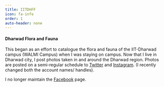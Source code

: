 ```yaml
---
title: IITDHFF
icon: fa-info
order: 1
auto-header: none
---
```


#### Dharwad Flora and Fauna
This began as an effort to catalogue the flora and fauna of the IIT-Dharwad campus (WALMI Campus) when I was staying on campus.
Now that I live in Dharwad city, I post photos taken in and around the Dharwad region. 
Photos are posted on a semi-regular schedule to [Twitter](https://twitter.com/DHFloraFauna) and
 [Instagram](https://www.instagram.com/dharwad.florafauna/). (I recently changed both the account names/ handles).

I  no longer maintain the [Facebook](https://www.facebook.com/pages/category/Environmental-Conservation-Organization/IITDH-Flora-and-Fauna-113679577040064/) page.

<!-- 
<a class="twitter-timeline" data-width="300" data-height="600" data-dnt="true" data-theme="light" href="https://twitter.com/DhFloraFauna?ref_src=twsrc%5Etfw">Tweets by Dharwad Flora Fauna</a> <script async src="https://platform.twitter.com/widgets.js" charset="utf-8"></script>
-->
